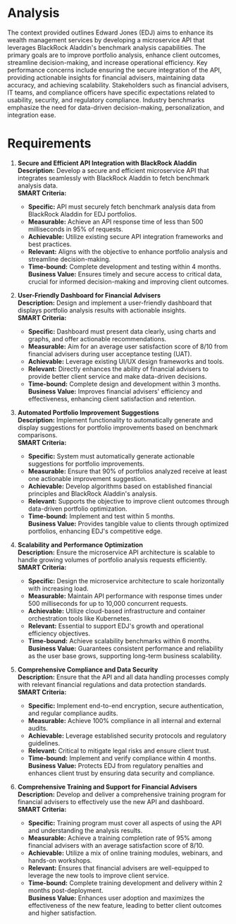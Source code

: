 # Analysis

The context provided outlines Edward Jones (EDJ) aims to enhance its wealth management services by developing a microservice API that leverages BlackRock Aladdin's benchmark analysis capabilities. The primary goals are to improve portfolio analysis, enhance client outcomes, streamline decision-making, and increase operational efficiency. Key performance concerns include ensuring the secure integration of the API, providing actionable insights for financial advisers, maintaining data accuracy, and achieving scalability. Stakeholders such as financial advisers, IT teams, and compliance officers have specific expectations related to usability, security, and regulatory compliance. Industry benchmarks emphasize the need for data-driven decision-making, personalization, and integration ease.

# Requirements

1. **Secure and Efficient API Integration with BlackRock Aladdin**  
   **Description:** Develop a secure and efficient microservice API that integrates seamlessly with BlackRock Aladdin to fetch benchmark analysis data.  
   **SMART Criteria:**  
   - **Specific:** API must securely fetch benchmark analysis data from BlackRock Aladdin for EDJ portfolios.
   - **Measurable:** Achieve an API response time of less than 500 milliseconds in 95% of requests.
   - **Achievable:** Utilize existing secure API integration frameworks and best practices.
   - **Relevant:** Aligns with the objective to enhance portfolio analysis and streamline decision-making.
   - **Time-bound:** Complete development and testing within 4 months.  
   **Business Value:** Ensures timely and secure access to critical data, crucial for informed decision-making and improving client outcomes.

2. **User-Friendly Dashboard for Financial Advisers**  
   **Description:** Design and implement a user-friendly dashboard that displays portfolio analysis results with actionable insights.  
   **SMART Criteria:**  
   - **Specific:** Dashboard must present data clearly, using charts and graphs, and offer actionable recommendations.
   - **Measurable:** Aim for an average user satisfaction score of 8/10 from financial advisers during user acceptance testing (UAT).
   - **Achievable:** Leverage existing UI/UX design frameworks and tools.
   - **Relevant:** Directly enhances the ability of financial advisers to provide better client service and make data-driven decisions.
   - **Time-bound:** Complete design and development within 3 months.  
   **Business Value:** Improves financial advisers' efficiency and effectiveness, enhancing client satisfaction and retention.

3. **Automated Portfolio Improvement Suggestions**  
   **Description:** Implement functionality to automatically generate and display suggestions for portfolio improvements based on benchmark comparisons.  
   **SMART Criteria:**  
   - **Specific:** System must automatically generate actionable suggestions for portfolio improvements.
   - **Measurable:** Ensure that 90% of portfolios analyzed receive at least one actionable improvement suggestion.
   - **Achievable:** Develop algorithms based on established financial principles and BlackRock Aladdin's analysis.
   - **Relevant:** Supports the objective to improve client outcomes through data-driven portfolio optimization.
   - **Time-bound:** Implement and test within 5 months.  
   **Business Value:** Provides tangible value to clients through optimized portfolios, enhancing EDJ's competitive edge.

4. **Scalability and Performance Optimization**  
   **Description:** Ensure the microservice API architecture is scalable to handle growing volumes of portfolio analysis requests efficiently.  
   **SMART Criteria:**  
   - **Specific:** Design the microservice architecture to scale horizontally with increasing load.
   - **Measurable:** Maintain API performance with response times under 500 milliseconds for up to 10,000 concurrent requests.
   - **Achievable:** Utilize cloud-based infrastructure and container orchestration tools like Kubernetes.
   - **Relevant:** Essential to support EDJ's growth and operational efficiency objectives.
   - **Time-bound:** Achieve scalability benchmarks within 6 months.  
   **Business Value:** Guarantees consistent performance and reliability as the user base grows, supporting long-term business scalability.

5. **Comprehensive Compliance and Data Security**  
   **Description:** Ensure that the API and all data handling processes comply with relevant financial regulations and data protection standards.  
   **SMART Criteria:**  
   - **Specific:** Implement end-to-end encryption, secure authentication, and regular compliance audits.
   - **Measurable:** Achieve 100% compliance in all internal and external audits.
   - **Achievable:** Leverage established security protocols and regulatory guidelines.
   - **Relevant:** Critical to mitigate legal risks and ensure client trust.
   - **Time-bound:** Implement and verify compliance within 4 months.  
   **Business Value:** Protects EDJ from regulatory penalties and enhances client trust by ensuring data security and compliance.

6. **Comprehensive Training and Support for Financial Advisers**  
   **Description:** Develop and deliver a comprehensive training program for financial advisers to effectively use the new API and dashboard.  
   **SMART Criteria:**  
   - **Specific:** Training program must cover all aspects of using the API and understanding the analysis results.
   - **Measurable:** Achieve a training completion rate of 95% among financial advisers with an average satisfaction score of 8/10.
   - **Achievable:** Utilize a mix of online training modules, webinars, and hands-on workshops.
   - **Relevant:** Ensures that financial advisers are well-equipped to leverage the new tools to improve client service.
   - **Time-bound:** Complete training development and delivery within 2 months post-deployment.  
   **Business Value:** Enhances user adoption and maximizes the effectiveness of the new feature, leading to better client outcomes and higher satisfaction.